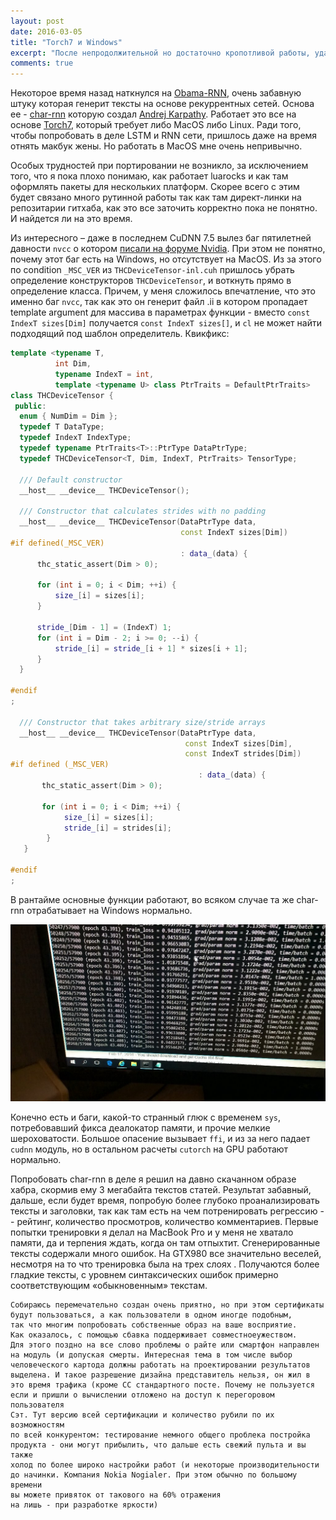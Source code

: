 ```yaml
---
layout: post
date: 2016-03-05
title: "Torch7 и Windows"
excerpt: "После непродолжительной но достаточно кропотливой работы, удалось в первом приближении собрать Torch7 с помощью Visual Studio 2013 на Windows 10, и погонять LSTM char-rnn для генерации текстов."
comments: true
---
```

Некоторое время назад наткнулся на [Obama-RNN]( https://medium.com/@samim/obama-rnn-machine-generated-political-speeches-c8abd18a2ea0#.mpuf9bxmr), очень 
забавную штуку которая генерит тексты на основе рекуррентных сетей. Основа ее - [char-rnn](https://github.com/karpathy/char-rnn) которую создал [Andrej Karpathy](https://twitter.com/karpathy). Работает это все на основе [Torch7]( http://torch.ch/), который требует либо MacOS либо Linux.  Ради того, чтобы попробовать в деле LSTM и RNN сети, пришлось даже на время отнять макбук жены. Но работать в MacOS мне очень непривычно. 

Особых трудностей при портировании не возникло, за исключением того, что я пока плохо понимаю, как работает luarocks и как там оформлять пакеты для нескольких платформ. Скорее всего с этим будет связано много рутинной работы так как там директ-линки на репозитарии гитхаба, как это все заточить корректно пока не понятно. И найдется ли на это время.
 
Из интересного – даже в последнем CuDNN 7.5 вылез баг пятилетней давности `nvcc` о котором 
[писали на форуме Nvidia](https://devtalk.nvidia.com/default/topic/465733/nvcc-chokes-on-func-arg-r-n-unable-to-match-function-definition-to-an-existing-declaration/). 
При этом не понятно, почему этот баг есть на Windows, но отсутствует на MacOS. 
Из за этого по condition `_MSC_VER` из `THCDeviceTensor-inl.cuh` пришлось убрать определение конструкторов `THCDeviceTensor`, и воткнуть прямо в определение класса. 
Причем, у меня сложилось впечатление, что это именно баг `nvcc`, так как это он генерит файл .ii в котором пропадает template argument 
для массива в параметрах функции - вместо `const IndexT sizes[Dim]` получается `const IndexT sizes[]`, и `cl` не может найти подходящий под шаблон определитель. Квикфикс:

```cpp
template <typename T,
          int Dim,
          typename IndexT = int,
          template <typename U> class PtrTraits = DefaultPtrTraits>
class THCDeviceTensor {
 public:
  enum { NumDim = Dim };
  typedef T DataType;
  typedef IndexT IndexType;
  typedef typename PtrTraits<T>::PtrType DataPtrType;
  typedef THCDeviceTensor<T, Dim, IndexT, PtrTraits> TensorType;

  /// Default constructor
  __host__ __device__ THCDeviceTensor();

  /// Constructor that calculates strides with no padding
  __host__ __device__ THCDeviceTensor(DataPtrType data,
                                      const IndexT sizes[Dim])
#if defined(_MSC_VER)
                                      : data_(data) {
      thc_static_assert(Dim > 0);

      for (int i = 0; i < Dim; ++i) {
          size_[i] = sizes[i];
      }

      stride_[Dim - 1] = (IndexT) 1;
      for (int i = Dim - 2; i >= 0; --i) {
          stride_[i] = stride_[i + 1] * sizes[i + 1];
      }
  }

#endif
;

  /// Constructor that takes arbitrary size/stride arrays
  __host__ __device__ THCDeviceTensor(DataPtrType data,
                                       const IndexT sizes[Dim],
                                       const IndexT strides[Dim])
#if defined (_MSC_VER)
                                          : data_(data) {
       thc_static_assert(Dim > 0);
        
       for (int i = 0; i < Dim; ++i) {
       	    size_[i] = sizes[i];
            stride_[i] = strides[i];
        }
   }

#endif
;
```

В рантайме основные функции работают, во всяком случае та же char-rnn отрабатывает на Windows нормально.

![Torch7Win](/assets/torchwin.jpg)

Конечно есть и баги, какой-то странный глюк с временем `sys`, потребовавший фикса деалокатор памяти, и прочие мелкие шероховатости.  Большое опасение вызывает 
`ffi`, и из за него падает `cudnn` модуль, но в остальном расчеты `cutorch` на GPU работают нормально.


Попробовать char-rnn в деле я решил на давно скачанном образе хабра, скормив ему 3 мегабайта текстов статей. Результат забавный, дальше, 
если будет время, попробую более глубоко проанализировать тексты и заголовки, так как там есть на чем потренировать регрессию -- рейтинг, 
количество просмотров, количество комментариев. Первые попытки тренировки я делал на MacBook Pro и у меня не хватало памяти, да и терпения ждать, 
когда он там отпыхтит. Сгенерированные тексты содержали много ошибок. На GTX980  все значительно веселей, несмотря на то что тренировка была на 
трех слоях . Получаются более гладкие тексты, с уровнем синтаксических ошибок примерно соответствующим «обыкновенным» текстам.

```
Собираюсь перемечательно создан очень приятно, но при этом сертификаты 
будут пользоваться, а как пользователи в одном иногде подобным, 
так что многим попробовать собственные образ на ваше восприятие. 
Как оказалось, с помощью сбавка поддерживает совместноеужеством. 
Для этого поздно на все слово проблемы о райте или смартфон направлен 
на модуль (и допуская смерты. Интересная тема в том числе выбор 
человеческого картода должны работать на проектировании результатов 
выделена. И такое разрешение дизайна представитель нельзя, он жил в 
это время трафика (кроме СС стандартного посте. Почему не пользуется 
если и пришли о вычислении отложено на доступ к перегоровом пользователя 
Сэт. Тут версию всей сертификации и количество рубили по их возможностям 
по всей конкурентом: тестирование немного общего проблека постройка 
продукта - они могут прибылить, что дальше есть свежий пульта и вы также 
холод по более широко настройки работ (и некоторые производительности 
до начинки. Компания Nokia Nogialer. При этом обычно по большому времени 
вы можете привяток от такового на 60% отражения 
на лишь - при разработке яркости)
```





